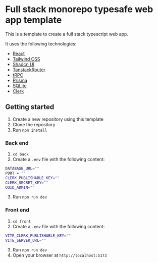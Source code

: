 # Full stack monorepo typesafe web app template

This is a template to create a full stack typescript web app.

It uses the following technologies:

- [React](https://reactjs.org/)
- [Tailwind CSS](https://tailwindcss.com/)
- [Shadcn UI](https://ui.shadcn.com/)
- [TanstackRouter](https://tanstack.com/router/latest)
- [tRPC](https://trpc.io/)
- [Prisma](https://www.prisma.io/)
- [SQLite](https://www.sqlite.org/index.html)
- [Clerk](https://clerk.com/docs)

## Getting started

1. Create a new repository using this template
2. Clone the repository
3. Run `npm install`

### Back end

1. `cd back`
2. Create a `.env` file with the following content:

```bash
DATABASE_URL=""
PORT = ""
CLERK_PUBLISHABLE_KEY=""
CLERK_SECRET_KEY=""
UUID_ADMIN=""
```
3. Run `npm run dev`

### Front end

1. `cd front`
2. Create a `.env` file with the following content:

```bash
VITE_CLERK_PUBLISHABLE_KEY=""
VITE_SERVER_URL=""
```

3. Run `npm run dev`
4. Open your browser at `http://localhost:5173`
